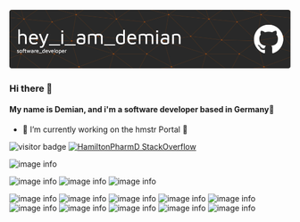 ![Header](./github-header-image.png)

### Hi there 👋
#### My name is Demian, and i'm a software developer based in Germany📍

- 🔭 I’m currently working on the hmstr Portal 🐹

![visitor badge](https://visitor-badge.glitch.me/badge?page_id=dmarkenstein.visitor-badge)
[![HamiltonPharmD StackOverflow](https://stackoverflow-badge.herokuapp.com/api/StackOverflowBadge/15512163/)](https://stackoverflow.com/users/15512163/demian)

![image info](https://github-readme-stats.vercel.app/api?username=dmarkenstein)

![image info](https://img.shields.io/badge/Apple-MacBook_Pro_2022-999999?style=for-the-badge&logo=apple&logoColor=white)
![image info](https://img.shields.io/badge/mac%20os-000000?style=for-the-badge&logo=apple&logoColor=white)
![image info](https://img.shields.io/badge/IntelliJ_IDEA-000000.svg?style=for-the-badge&logo=intellij-idea&logoColor=white)

![image info](https://img.shields.io/badge/Google_Cloud-4285F4?style=for-the-badge&logo=google-cloud&logoColor=white)
![image info](https://img.shields.io/badge/Python-14354C?style=for-the-badge&logo=python&logoColor=white)
![image info](https://img.shields.io/badge/HTML-239120?style=for-the-badge&logo=html5&logoColor=white)
![image info](https://img.shields.io/badge/CSS-239120?&style=for-the-badge&logo=css3&logoColor=white)
![image info](https://img.shields.io/badge/JavaScript-323330?style=for-the-badge&logo=javascript&logoColor=F7DF1E)
![image info](https://img.shields.io/badge/JavaScript-323330?style=for-the-badge&logo=javascript&logoColor=F7DF1E)
![image info](https://img.shields.io/badge/React-20232A?style=for-the-badge&logo=react&logoColor=61DAFB)
![image info](https://img.shields.io/badge/Material--UI-0081CB?style=for-the-badge&logo=material-ui&logoColor=white)
![image info](https://img.shields.io/badge/Redux-593D88?style=for-the-badge&logo=redux&logoColor=white)
![image info](https://img.shields.io/badge/MongoDB-4EA94B?style=for-the-badge&logo=mongodb&logoColor=white)

<!--
**dmarkenstein/dmarkenstein** is a ✨ _special_ ✨ repository because its `README.md` (this file) appears on your GitHub profile.

Here are some ideas to get you started:

- 🔭 I’m currently working on ...
- 🌱 I’m currently learning ...
- 👯 I’m looking to collaborate on ...
- 🤔 I’m looking for help with ...
- 💬 Ask me about ...
- 📫 How to reach me: ...
- 😄 Pronouns: ...
- ⚡ Fun fact: ...
-->
